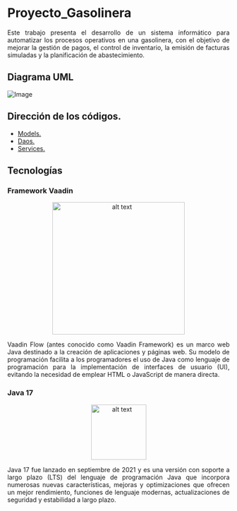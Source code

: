 # Proyecto_Gasolinera
<p align="justify">
Este trabajo presenta el desarrollo de un sistema informático para automatizar los procesos operativos en una gasolinera, con el objetivo de mejorar la gestión de pagos, el control de inventario, la emisión de facturas simuladas y la planificación de abastecimiento. 
</p>

## Diagrama UML
![Image](https://github.com/user-attachments/assets/16d25f85-62aa-45d9-ac6e-7ed5e801c51a)

## Dirección de los códigos.
- [Models.](https://github.com/vivinaCordova/Proyecto_Gasolinera/tree/main/unl-gasolinera/src/main/java/org/unl/gasolinera/base/models)
- [Daos.](https://github.com/vivinaCordova/Proyecto_Gasolinera/tree/main/unl-gasolinera/src/main/java/org/unl/gasolinera/base/controller/dao/dao_models)
- [Services.](https://github.com/vivinaCordova/Proyecto_Gasolinera/tree/main/unl-gasolinera/src/main/java/org/unl/gasolinera/base/controller/service)

## Tecnologías
### Framework Vaadin
<div align="center">
  <img src="https://upload.wikimedia.org/wikipedia/commons/a/ad/Vaadin-logo-hi.png" alt="alt text" width="300">
</div>
<p align="justify">
Vaadin Flow (antes conocido como Vaadin Framework) es un marco web Java destinado a la creación de aplicaciones y páginas web.  Su modelo de programación facilita a los programadores el uso de Java como lenguaje de programación para la implementación de interfaces de usuario (UI), evitando la necesidad de emplear HTML o JavaScript de manera directa.
</p>

### Java 17
<div align="center">
  <img src="https://cdn-icons-png.flaticon.com/512/5968/5968282.png" alt="alt text" width="125">
</div>

<p align="justify">
Java 17 fue lanzado en septiembre de 2021 y es una versión con soporte a largo plazo (LTS) del lenguaje de programación Java que incorpora numerosas nuevas características, mejoras y optimizaciones que ofrecen un mejor rendimiento, funciones de lenguaje modernas, actualizaciones de seguridad y estabilidad a largo plazo.
</p>

